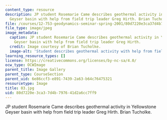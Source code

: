 ```yaml
---
content_type: resource
description: JP student Rosemarie Came describes geothermal activity in Yellowstone
  Geyser basin with help from field trip leader Greg Hirth. Brian Tucholke.
file: /courses/12-753-geodynamics-seminar-spring-2001/80d7220e3ca37d4b797641d2a6cc7ff9_03.jpg
file_type: image/jpeg
image_metadata:
  caption: JP student Rosemarie Came describes geothermal activity in Yellowstone
    Geyser basin with help from field trip leader Greg Hirth.
  credit: Image courtesy of Brian Tucholke.
  image-alt: 'Student describes geothermal activity with help from field trip '
learning_resource_types: []
license: https://creativecommons.org/licenses/by-nc-sa/4.0/
ocw_type: OCWImage
parent_title: Image Gallery
parent_type: CourseSection
parent_uid: 6e86ccf3-e891-7439-2a63-b64c76475321
resourcetype: Image
title: 03.jpg
uid: 80d7220e-3ca3-7d4b-7976-41d2a6cc7ff9
---
```

JP student Rosemarie Came describes geothermal activity in Yellowstone Geyser basin with help from field trip leader Greg Hirth. Brian Tucholke.